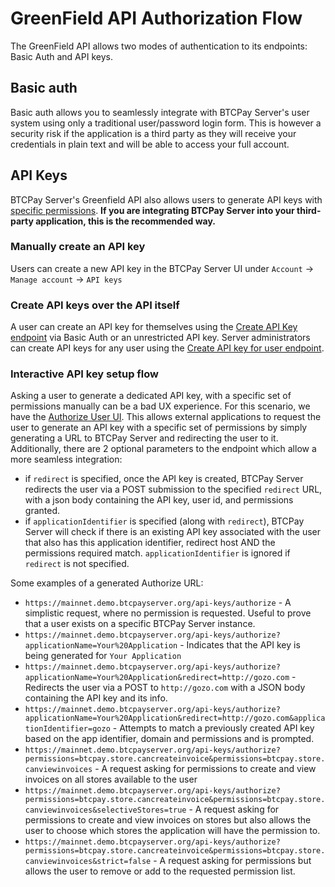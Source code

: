 
# GreenField API Authorization Flow

The GreenField API allows two modes of authentication to its endpoints: Basic Auth and API keys.

## Basic auth
Basic auth allows you to seamlessly integrate with BTCPay Server's user system using only a traditional user/password login form. This is however a security risk if the application is a third party as they will receive your credentials in plain text and will be able to access your full account.

## API Keys
BTCPay Server's Greenfield API also allows users to generate API keys with [specific permissions](https://docs.btcpayserver.org/API/Greenfield/v1/#section/Authentication/API_Key). **If you are integrating BTCPay Server into your third-party application, this is the recommended way.**

### Manually create an API key
Users can create a new API key in the BTCPay Server UI under `Account` -> `Manage account` -> `API keys`

### Create API keys over the API itself

A user can create an API key for themselves using the [Create API Key endpoint](https://docs.btcpayserver.org/API/Greenfield/v1/#operation/APIKeys_CreateAPIKey) via Basic Auth or an unrestricted API key. Server administrators can create API keys for any user using the [Create API key for user endpoint](https://docs.btcpayserver.org/API/Greenfield/v1/#operation/ApiKeys_CreateUserApiKey).

### Interactive API key setup flow

Asking a user to generate a dedicated API key, with a specific set of permissions manually can be a bad UX experience. For this scenario, we have the [Authorize User UI](https://docs.btcpayserver.org/API/Greenfield/v1/#tag/Authorization). This allows external applications to request the user to generate an API key with a specific set of permissions by simply generating a URL to BTCPay Server and redirecting the user to it.
Additionally, there are 2 optional parameters to the endpoint which allow a more seamless integration:
* if `redirect` is specified, once the API key is created, BTCPay Server redirects the user via a POST submission to the specified `redirect` URL, with a json body containing the API key, user id, and permissions granted.
* if `applicationIdentifier` is specified (along with `redirect`), BTCPay Server will check if there is an existing API key associated with the user that also has this application identifier, redirect host AND the permissions required match. `applicationIdentifier` is ignored if `redirect` is not specified.

Some examples of a generated Authorize URL:
* `https://mainnet.demo.btcpayserver.org/api-keys/authorize` - A simplistic request, where no permission is requested. Useful to prove that a user exists on a specific BTCPay Server instance.
* `https://mainnet.demo.btcpayserver.org/api-keys/authorize?applicationName=Your%20Application` - Indicates that the API key is being generated for `Your Application`
* `https://mainnet.demo.btcpayserver.org/api-keys/authorize?applicationName=Your%20Application&redirect=http://gozo.com` - Redirects the user via a POST to `http://gozo.com` with a JSON body containing the API key and its info.
* `https://mainnet.demo.btcpayserver.org/api-keys/authorize?applicationName=Your%20Application&redirect=http://gozo.com&applicationIdentifier=gozo` - Attempts to match a previously created API key based on the app identifier, domain and permissions and is prompted.
* `https://mainnet.demo.btcpayserver.org/api-keys/authorize?permissions=btcpay.store.cancreateinvoice&permissions=btcpay.store.canviewinvoices` - A request asking for permissions to create and view invoices on all stores available to the user
* `https://mainnet.demo.btcpayserver.org/api-keys/authorize?permissions=btcpay.store.cancreateinvoice&permissions=btcpay.store.canviewinvoices&selectiveStores=true` - A request asking for permissions to create and view invoices on stores but also allows the user to choose which stores the application will have the permission to.
* `https://mainnet.demo.btcpayserver.org/api-keys/authorize?permissions=btcpay.store.cancreateinvoice&permissions=btcpay.store.canviewinvoices&strict=false` - A request asking for permissions but allows the user to remove or add to the requested permission list.
